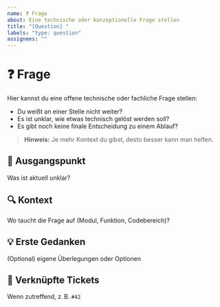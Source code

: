 ```yaml
---
name: ❓ Frage
about: Eine technische oder konzeptionelle Frage stellen
title: "[Question] "
labels: "type: question"
assignees: ""
---
```


# ❓ Frage

Hier kannst du eine offene technische oder fachliche Frage stellen:

* Du weißt an einer Stelle nicht weiter?
* Es ist unklar, wie etwas technisch gelöst werden soll?
* Es gibt noch keine finale Entscheidung zu einem Ablauf?

> **Hinweis:** Je mehr Kontext du gibst, desto besser kann man helfen.

## 🤔 Ausgangspunkt
Was ist aktuell unklar?

## 🔍 Kontext
Wo taucht die Frage auf (Modul, Funktion, Codebereich)?

## 💡 Erste Gedanken
(Optional) eigene Überlegungen oder Optionen

## 🔗 Verknüpfte Tickets
Wenn zutreffend, z. B. `#42`
